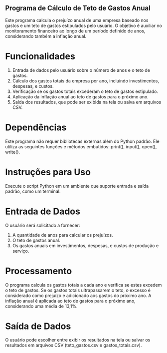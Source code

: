 


## Programa de Cálculo de Teto de Gastos Anual

Este programa calcula o prejuízo anual de uma empresa baseado nos gastos e um teto de gastos estipulados pelo usuário. O objetivo é auxiliar no monitoramento financeiro ao longo de um período definido de anos, considerando também a inflação anual.

# Funcionalidades
1. Entrada de dados pelo usuário sobre o número de anos e o teto de gastos.
2. Cálculo dos gastos totais da empresa por ano, incluindo investimentos, despesas, e custos.
3. Verificação se os gastos totais excederam o teto de gastos estipulado.
4. Aplicação da inflação anual ao teto de gastos para o próximo ano.
5. Saída dos resultados, que pode ser exibida na tela ou salva em arquivos CSV.

# Dependências
Este programa não requer bibliotecas externas além do Python padrão. Ele utiliza as seguintes funções e métodos embutidos:
print(),
input(),
open(),
write().

# Instruções para Uso

Execute o script Python em um ambiente que suporte entrada e saída padrão, como um terminal.


# Entrada de Dados
O usuário será solicitado a fornecer:
1. A quantidade de anos para calcular os prejuízos.
2. O teto de gastos anual.
3. Os gastos anuais em investimentos, despesas, e custos de produção e serviço.

# Processamento
O programa calcula os gastos totais a cada ano e verifica se estes excedem o teto de gastos.
Se os gastos totais ultrapassarem o teto, o excesso é considerado como prejuízo e adicionado aos gastos do próximo ano.
A inflação anual é aplicada ao teto de gastos para o próximo ano, considerando uma média de 13,1%.

# Saída de Dados 
O usuário pode escolher entre exibir os resultados na tela ou salvar os resultados em arquivos CSV (teto_gastos.csv e gastos_totais.csv).

